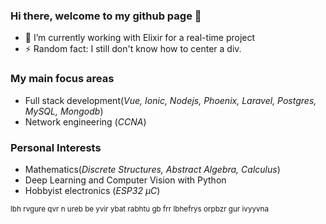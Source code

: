 ### Hi there, welcome to my github page 👋

- 🌱 I’m currently working with Elixir for a real-time project
- ⚡ Random fact: I still don't know how to center a div.

### My main focus areas
- Full stack development(*Vue, Ionic, Nodejs, Phoenix, Laravel, Postgres, MySQL, Mongodb*)
- Network engineering (*CCNA*)

### Personal Interests
- Mathematics(*Discrete Structures, Abstract Algebra, Calculus*)
- Deep Learning and Computer Vision with Python
- Hobbyist electronics (*ESP32 μC*)

<sub>lbh rvgure qvr n ureb be yvir ybat rabhtu gb frr lbhefrys orpbzr gur ivyyvna</sub>
